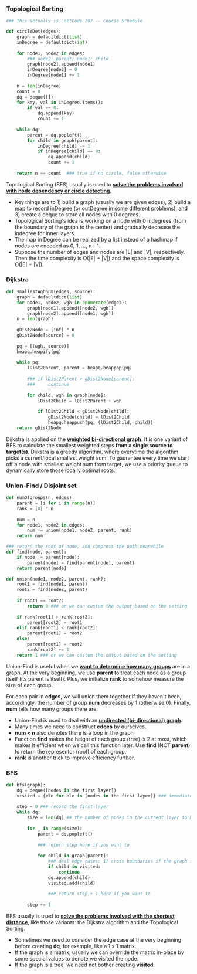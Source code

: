 ### Topological Sorting
```py
### This actually is LeetCode 207 -- Course Schedule

def circleDet(edges):
    graph = defaultdict(list)
    inDegree = defaultdict(int)
    
    for node1, node2 in edges:  
        ### node2: parent; node1: child
        graph[node2].append(node1)
        inDegree[node2] = 0
        inDegree[node1] += 1
        
    n = len(inDegree)
    count = 0
    dq = deque([])
    for key, val in inDegree.items():
        if val == 0:
            dq.append(key)
            count += 1
    
    while dq:
        parent = dq.popleft()
        for child in graph[parent]:
            inDegree[child] -= 1
            if inDegree[child] == 0:
                dq.append(child)
                count += 1
    
    return n == count  ### true if no circle, false otherwise
```
Topological Sorting (BFS) usually is used to <ins>**solve the problems involved with node dependency or circle detecting**</ins>.
- Key things are to 1) build a graph (usually we are given edges), 2) build a map to record inDegree (or outDegree in some different problems), and 3) create a deque to store all nodes with 0 degrees.
- Topological Sorting's idea is working on a node with 0 indegrees (from the boundary of the graph to the center) and gradually decrease the indegree for inner layers.
- The map in Degree can be realized by a list instead of a hashmap if nodes are encoded as 0, 1, ..., n - 1.
- Suppose the number of edges and nodes are |E| and |V|, respectively. Then the time complexity is O(|E| + |V|) and the space complexity is O(|E| + |V|).

### Dijkstra
```py
def smallestWghSum(edges, source):
    graph = defaultdict(list)
    for node1, node2, wgh in enumerate(edges):
        graph[node1].append([node2, wgh])
        graph[node2].append([node1, wgh])
    n = len(graph)
        
    gDist2Node = [inf] * n
    gDist2Node[source] = 0
    
    pq = [(wgh, source)]
    heapq.heapify(pq)
    
    while pq:
        lDist2Parent, parent = heapq.heappop(pq)
        
        ### if lDist2Parent > gDist2Node[parent]:
        ###     continue
            
        for child, wgh in graph[node]:
            lDist2Child = lDist2Parent + wgh
            
            if lDist2Child < gDist2Node[child]:
                gDist2Node[child] = lDist2Child
                heapq.heappush(pq, (lDist2Child, child))
    return gDist2Node
```
Dijkstra is applied on the <ins>**weighted bi-directional graph**</ins>. It is one variant of BFS to calculate the smallest weighted steps </ins>**from a single source to target(s)**</ins>.
Dijkstra is a greedy algorithm, where everytime the algorithm picks a current/local smallest weight sum. To gaurantee every time we start off a node with smallest weight sum from target, we use a priority queue to dynamically store those locally optimal roots.




### Union-Find / Disjoint set
```py
def numOfgroups(n, edges):
    parent = [i for i in range(n)]
    rank = [0] * n
    
    num = n
    for node1, node2 in edges:
        num -= union(node1, node2, parent, rank)
    return num

### return the root of node, and compress the path meanwhile
def find(node, parent):  
    if node != parent[node]:
        parent[node] = find(parent[node], parent)
    return parent[node]

def union(node1, node2, parent, rank):
    root1 = find(node1, parent)
    root2 = find(node2, parent)
    
    if root1 == root2:
        return 0 ### or we can custum the output based on the setting
    
    if rank[root1] > rank[root2]:
        parent[root2] = root1
    elif rank[root1] < rank[root2]:
        parent[root1] = root2
    else:
        parent[root1] = root2
        rank[root2] += 1
    return 1 ### or we can custum the output based on the setting
```
Union-Find is useful when we <ins>**want to determine how many groups**</ins> are in a graph. At the very beginning, we use **parent** to treat each node as a group itself (its parent is itself). Plus, we initialize **rank** to somehow measure the size of each group. 

For each pair in **edges**, we will union them together if they haven't been, accordingly, the number of group **num** decreases by 1 (otherwise 0). Finally, **num** tells how many groups there are.

- Union-Find is used to deal with an <ins>**undirected (bi-directional) graph**</ins>.
- Many times we need to construct **edges** by ourselves.
- **num < n** also denotes there is a loop in the graph
- Function **find** makes the height of each group (tree) is 2 at most, which makes it efficient when we call this function later. Use **find** (NOT **parent**) to return the representor (root) of each group.
- **rank** is another trick to improve efficiency further.


### BFS

```py
def bfs(graph):
    dq = deque([nodes in the first layer])
    visited = {ele for ele in [nodes in the first layer]} ### immediately create visited after dq
    
    step = 0 ### record the first layer
    while dq:
        size = len(dq) ## the number of nodes in the current layer to be popped
        
        for _ in range(size):
            parent = dq.popleft()
            
            ### return step here if you want to
            
            for child in graph[parent]:
                ### deal edge cases: 1) cross boundaries if the graph is a matrix; 2) visited nodes; 3) other conditions based on different problems
                if child in visited:
                    continue
                dq.append(child)
                visited.add(child)
                
                ### return step + 1 here if you want to
        
        step += 1
```
BFS usually is used to <ins>**solve the problems involved with the shortest distance**</ins>, like those variants: the Dijkstra algorithm and the Topological Sorting.
- Sometimes we need to consider the edge case at the very beginning before creating **dq**, for example, like a 1 x 1 matrix. 
- If the graph is a matrix, usually we can override the matrix in-place by some special values to denote we visited the node.
- If the graph is a tree, we need not bother creating **visited**. 

